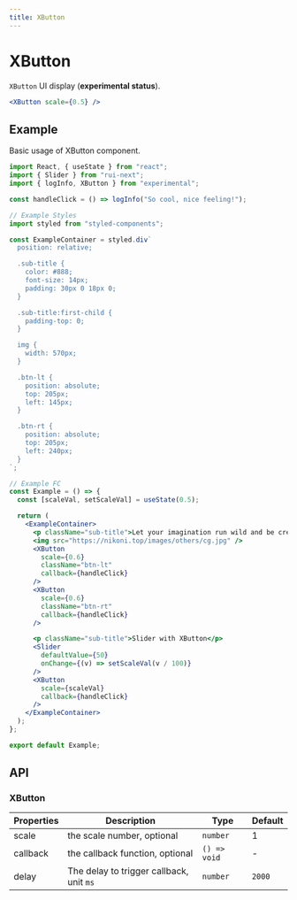 ```yaml
---
title: XButton
---
```


# XButton

`XButton` UI display (**experimental status**).

```jsx
<XButton scale={0.5} />
```

## Example

Basic usage of XButton component.

```jsx live=local
import React, { useState } from "react";
import { Slider } from "rui-next";
import { logInfo, XButton } from "experimental";

const handleClick = () => logInfo("So cool, nice feeling!");

// Example Styles
import styled from "styled-components";

const ExampleContainer = styled.div`
  position: relative;

  .sub-title {
    color: #888;
    font-size: 14px;
    padding: 30px 0 18px 0;
  }

  .sub-title:first-child {
    padding-top: 0;
  }

  img {
    width: 570px;
  }

  .btn-lt {
    position: absolute;
    top: 205px;
    left: 145px;
  }

  .btn-rt {
    position: absolute;
    top: 205px;
    left: 240px;
  }
`;

// Example FC
const Example = () => {
  const [scaleVal, setScaleVal] = useState(0.5);

  return (
    <ExampleContainer>
      <p className="sub-title">Let your imagination run wild and be creative</p>
      <img src="https://nikoni.top/images/others/cg.jpg" />
      <XButton
        scale={0.6}
        className="btn-lt"
        callback={handleClick}
      />
      <XButton
        scale={0.6}
        className="btn-rt"
        callback={handleClick}
      />

      <p className="sub-title">Slider with XButton</p>
      <Slider
        defaultValue={50}
        onChange={(v) => setScaleVal(v / 100)}
      />
      <XButton
        scale={scaleVal}
        callback={handleClick}
      />
    </ExampleContainer>
  );
};

export default Example;
```

## API

### XButton

Properties | Description | Type | Default
-----------|------------|------|--------
| scale | the scale number, optional | `number` | 1 |
| callback | the callback function, optional | `() => void` | - |
| delay | The delay to trigger callback, unit `ms` | `number` | `2000` |
